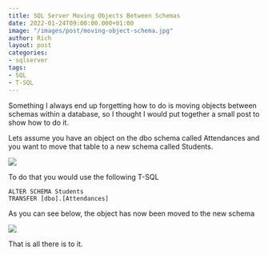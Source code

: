 ```yaml
---
title: SQL Server Moving Objects Between Schemas
date: 2022-01-24T09:00:00.000+01:00
image: "/images/post/moving-object-schema.jpg"
author: Rich
layout: post
categories:
- sqlserver
tags:
- SQL
- T-SQL
---
```


Something I always end up forgetting how to do is moving objects between schemas within a database, so I thought I would put together a small post to show how to do it. 

Lets assume you have an object on the dbo schema called Attendances and you want to move that table to a new schema called Students. 

![](/img/move-object-schema-1.png)

To do that you would use the following T-SQL

```
ALTER SCHEMA Students 
TRANSFER [dbo].[Attendances]
```

As you can see below, the object has now been moved to the new schema

![](/img/move-object-schema-2.png)

That is all there is to it. 

